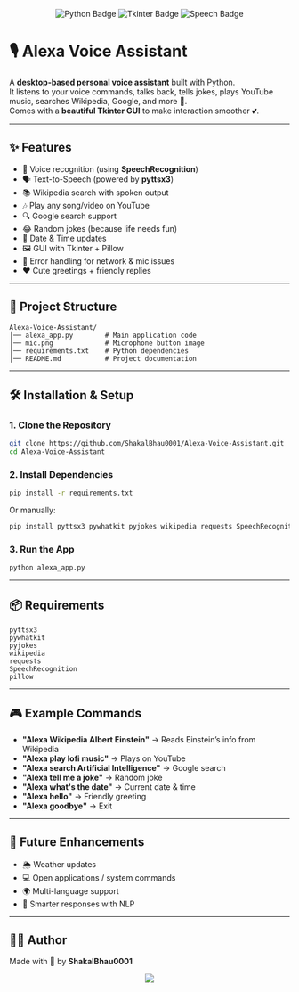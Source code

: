 <!-- Banner -->
<p align="center">
  <img src="https://img.shields.io/badge/Python-Voice%20Assistant-blue?style=for-the-badge&logo=python" alt="Python Badge"/>
  <img src="https://img.shields.io/badge/GUI-Tkinter-green?style=for-the-badge&logo=tkinter" alt="Tkinter Badge"/>
  <img src="https://img.shields.io/badge/Speech-Recognition-orange?style=for-the-badge&logo=google" alt="Speech Badge"/>
</p>

# 🎙️ Alexa Voice Assistant

A **desktop-based personal voice assistant** built with Python.  
It listens to your voice commands, talks back, tells jokes, plays YouTube music, searches Wikipedia, Google, and more 🚀.  
Comes with a **beautiful Tkinter GUI** to make interaction smoother 💕.  

---

## ✨ Features

- 🎤 Voice recognition (using **SpeechRecognition**)
- 🗣️ Text-to-Speech (powered by **pyttsx3**)
- 📚 Wikipedia search with spoken output
- 🎶 Play any song/video on YouTube
- 🔍 Google search support
- 😂 Random jokes (because life needs fun)
- 📅 Date & Time updates
- 🖼️ GUI with Tkinter + Pillow
- 🚨 Error handling for network & mic issues
- ❤️ Cute greetings + friendly replies

---

## 📂 Project Structure

```
Alexa-Voice-Assistant/
│── alexa_app.py        # Main application code
│── mic.png             # Microphone button image
│── requirements.txt    # Python dependencies
│── README.md           # Project documentation
```

---

## 🛠️ Installation & Setup

### 1. Clone the Repository
```bash
git clone https://github.com/ShakalBhau0001/Alexa-Voice-Assistant.git
cd Alexa-Voice-Assistant
```

### 2. Install Dependencies
```bash
pip install -r requirements.txt
```

Or manually:
```bash
pip install pyttsx3 pywhatkit pyjokes wikipedia requests SpeechRecognition pillow
```

### 3. Run the App
```bash
python alexa_app.py
```

---

## 📦 Requirements

```
pyttsx3
pywhatkit
pyjokes
wikipedia
requests
SpeechRecognition
pillow
```

---

## 🎮 Example Commands

- **"Alexa Wikipedia Albert Einstein"** → Reads Einstein’s info from Wikipedia  
- **"Alexa play lofi music"** → Plays on YouTube  
- **"Alexa search Artificial Intelligence"** → Google search  
- **"Alexa tell me a joke"** → Random joke  
- **"Alexa what's the date"** → Current date & time  
- **"Alexa hello"** → Friendly greeting  
- **"Alexa goodbye"** → Exit  

---

## 🚀 Future Enhancements

- 🌦️ Weather updates  
- 💻 Open applications / system commands  
- 🌍 Multi-language support  
- 🧠 Smarter responses with NLP  

---

## 👨‍💻 Author

Made with 💖 by **ShakalBhau0001**  

<p align="center">
  <img src="https://img.shields.io/badge/Made%20with-Love-red?style=for-the-badge"/>
</p>
